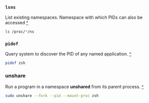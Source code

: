 ### `lsns`
List existing namespaces. Namespace with which PIDs can also be accessed [^][1]
```sh
ls /proc/*/ns
```

### `pidof`
Query system to discover the PID of any named application. [^][1]
```sh
pidof zsh
```

### unshare
Run a program in a namespace **unshared** from its parent process. [^][1]
```sh
sudo unshare --fork --pid --mount-proc zsh
```

[1]: https://opensource.com/article/19/10/namespaces-and-containers-linux 'opensource.com - "Demistifying namespaces and containers in Linux"'